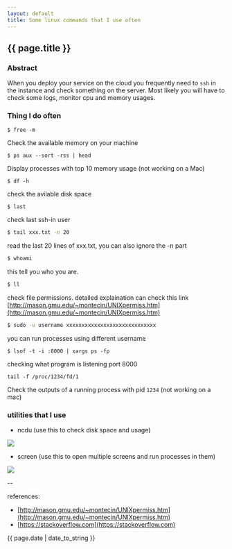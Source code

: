 ```yaml
---
layout: default
title: Some linux commands that I use often
---
```

## {{ page.title }}

### Abstract

When you deploy your service on the cloud you frequently need to `ssh` in the instance and check something on the server.  Most likely you will have to check some logs, monitor cpu and memory usages.

### Thing I do often

```
$ free -m
```
Check the available memory on your machine


```
$ ps aux --sort -rss | head
```
Display processes with top 10 memory usage (not working on a Mac)


```
$ df -h
```
check the avilable disk space


```
$ last
```
check last ssh-in user


```bash
$ tail xxx.txt -n 20
```
read the last 20 lines of xxx.txt, you can also ignore the -n part

```bash
$ whoami
```
this tell you who you are.

```bash
$ ll
```
check file permissions. detailed explaination can check this link [http://mason.gmu.edu/~montecin/UNIXpermiss.htm](http://mason.gmu.edu/~montecin/UNIXpermiss.htm)

```bash
$ sudo -u username xxxxxxxxxxxxxxxxxxxxxxxxxxxxx
```
you can run processes using different username

```
$ lsof -t -i :8000 | xargs ps -fp
```
checking what program is listening port 8000


```
tail -f /proc/1234/fd/1
```
Check the outputs of a running process with pid `1234` (not working on a mac)

### utilities that I use

* ncdu (use this to check disk space and usage)

![](http://i.stack.imgur.com/JrU5k.png)

* screen (use this to open multiple screens and run processes in them)

![](http://i.stack.imgur.com/ciJfb.png)

--

references:

* [http://mason.gmu.edu/~montecin/UNIXpermiss.htm](http://mason.gmu.edu/~montecin/UNIXpermiss.htm)
* [https://stackoverflow.com](https://stackoverflow.com)

{{ page.date | date_to_string }}





